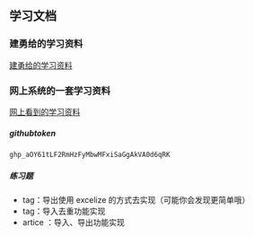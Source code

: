 ## 学习文档
### 建勇给的学习资料
[建勇给的学习资料](https://www.topgoer.com/go%E5%9F%BA%E7%A1%80/)
### 网上系统的一套学习资料
[网上看到的学习资料](https://segmentfault.com/a/1190000013297625)
##### githubtoken
```
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
```
##### 练习题
* tag：导出使用 excelize 的方式去实现（可能你会发现更简单哦）
* tag：导入去重功能实现
* artice ：导入、导出功能实现